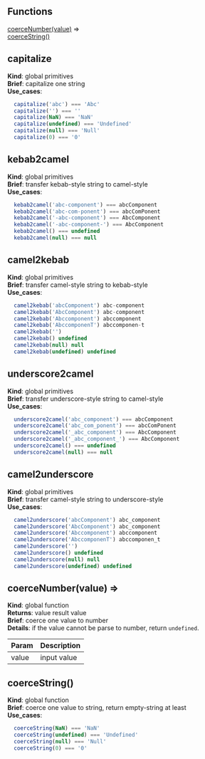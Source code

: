 ## Functions

<dl>
<dt><a href="#coerceNumber">coerceNumber(value)</a> ⇒</dt>
<dd></dd>
<dt><a href="#coerceString">coerceString()</a></dt>
<dd></dd>
</dl>

<a name="capitalize"></a>

## capitalize
**Kind**: global primitives  
**Brief**: capitalize one string  
**Use_cases**: <br />

```javascript
  capitalize('abc') === 'Abc'
  capitalize('') === ''
  capitalize(NaN) === 'NaN'
  capitalize(undefined) === 'Undefined'
  capitalize(null) === 'Null'
  capitalize(0) === '0'
```  
<a name="kebab2camel"></a>

## kebab2camel
**Kind**: global primitives  
**Brief**: transfer kebab-style string to camel-style  
**Use_cases**: <br />

```javascript
  kebab2camel('abc-component') === abcComponent
  kebab2camel('abc-com-ponent') === abcComPonent
  kebab2camel('-abc-component') === AbcComponent
  kebab2camel('-abc-component-') === AbcComponent
  kebab2camel() === undefined
  kebab2camel(null) === null
```  
<a name="camel2kebab"></a>

## camel2kebab
**Kind**: global primitives  
**Brief**: transfer camel-style string to kebab-style  
**Use_cases**: <br />

```javascript
  camel2kebab('abcComponent') abc-component
  camel2kebab('AbcComponent') abc-component
  camel2kebab('Abccomponent') abccomponent
  camel2kebab('AbccomponenT') abccomponen-t
  camel2kebab('')
  camel2kebab() undefined
  camel2kebab(null) null
  camel2kebab(undefined) undefined
```  
<a name="underscore2camel"></a>

## underscore2camel
**Kind**: global primitives  
**Brief**: transfer underscore-style string to camel-style  
**Use_cases**: <br />

```javascript
  underscore2camel('abc_component') === abcComponent
  underscore2camel('abc_com_ponent') === abcComPonent
  underscore2camel('_abc_component') === AbcComponent
  underscore2camel('_abc_component_') === AbcComponent
  underscore2camel() === undefined
  underscore2camel(null) === null
```  
<a name="camel2underscore"></a>

## camel2underscore
**Kind**: global primitives  
**Brief**: transfer camel-style string to underscore-style  
**Use_cases**: <br />

```javascript
  camel2underscore('abcComponent') abc_component
  camel2underscore('AbcComponent') abc_component
  camel2underscore('Abccomponent') abccomponent
  camel2underscore('AbccomponenT') abccomponen_t
  camel2underscore('')
  camel2underscore() undefined
  camel2underscore(null) null
  camel2underscore(undefined) undefined
```  
<a name="coerceNumber"></a>

## coerceNumber(value) ⇒
**Kind**: global function  
**Returns**: value result value  
**Brief**: coerce one value to number  
**Details**: if the value cannot be parse to number, return `undefined`.  

| Param | Description |
| --- | --- |
| value | input value |

<a name="coerceString"></a>

## coerceString()
**Kind**: global function  
**Brief**: coerce one value to string, return empty-string at least  
**Use_cases**: <br />

```javascript
  coerceString(NaN) === 'NaN'
  coerceString(undefined) === 'Undefined'
  coerceString(null) === 'Null'
  coerceString(0) === '0'
```  
